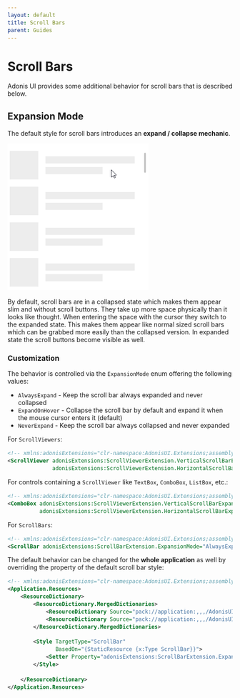 ```yaml
---
layout: default
title: Scroll Bars
parent: Guides
---
```


# Scroll Bars

Adonis UI provides some additional behavior for scroll bars that is described below.

## Expansion Mode

The default style for scroll bars introduces an **expand / collapse mechanic**.

![Scroll bar in light color scheme](../../img/adonis-demo-scrollbar-light.gif)

By default, scroll bars are in a collapsed state which makes them appear slim and without scroll buttons. They take up more space physically than it looks like thought. When entering the space with the cursor they switch to the expanded state. This makes them appear like normal sized scroll bars which can be grabbed more easily than the collapsed version. In expanded state the scroll buttons become visible as well.

### Customization

The behavior is controlled via the `ExpansionMode` enum offering the following values:

- `AlwaysExpand` - Keep the scroll bar always expanded and never collapsed
- `ExpandOnHover` - Collapse the scroll bar by default and expand it when the mouse cursor enters it (default)
- `NeverExpand` - Keep the scroll bar always collapsed and never expanded

For `ScrollViewers`:

```xml
<!-- xmlns:adonisExtensions="clr-namespace:AdonisUI.Extensions;assembly=AdonisUI" -->
<ScrollViewer adonisExtensions:ScrollViewerExtension.VerticalScrollBarExpansionMode="AlwaysExpand"
              adonisExtensions:ScrollViewerExtension.HorizontalScrollBarExpansionMode="NeverExpand"/>
```

For controls containing a `ScrollViewer` like `TextBox`, `ComboBox`, `ListBox`, etc.:

```xml
<!-- xmlns:adonisExtensions="clr-namespace:AdonisUI.Extensions;assembly=AdonisUI" -->
<ComboBox adonisExtensions:ScrollViewerExtension.VerticalScrollBarExpansionMode="AlwaysExpand"
          adonisExtensions:ScrollViewerExtension.HorizontalScrollBarExpansionMode="NeverExpand"/>
```

For `ScrollBars`:

```xml
<!-- xmlns:adonisExtensions="clr-namespace:AdonisUI.Extensions;assembly=AdonisUI" -->
<ScrollBar adonisExtensions:ScrollBarExtension.ExpansionMode="AlwaysExpand"/>
```

The default behavior can be changed for the **whole application** as well by overriding the property of the default scroll bar style:

```xml
<!-- xmlns:adonisExtensions="clr-namespace:AdonisUI.Extensions;assembly=AdonisUI" -->
<Application.Resources>
    <ResourceDictionary>
        <ResourceDictionary.MergedDictionaries>
            <ResourceDictionary Source="pack://application:,,,/AdonisUI;component/ColorSchemes/Light.xaml"/>
            <ResourceDictionary Source="pack://application:,,,/AdonisUI.ClassicTheme;component/Resources.xaml"/>
        </ResourceDictionary.MergedDictionaries>

        <Style TargetType="ScrollBar"
               BasedOn="{StaticResource {x:Type ScrollBar}}">
            <Setter Property="adonisExtensions:ScrollBarExtension.ExpansionMode" Value="AlwaysExpand"/>
        </Style>

    </ResourceDictionary>
</Application.Resources>
```
